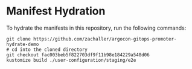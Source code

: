 # Manifest Hydration

To hydrate the manifests in this repository, run the following commands:

```shell
git clone https://github.com/zachaller/argocon-gitops-promoter-hydrate-demo
# cd into the cloned directory
git checkout fac003beb5f822703df9f11b98e184229a548d06
kustomize build ./user-configuration/staging/e2e
```

